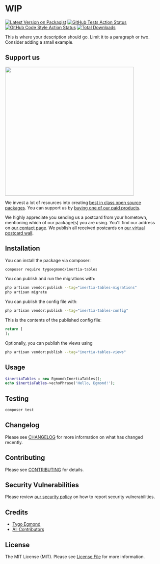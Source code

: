 # WIP

[![Latest Version on Packagist](https://img.shields.io/packagist/v/tygoegmond/inertia-tables.svg?style=flat-square)](https://packagist.org/packages/tygoegmond/inertia-tables)
[![GitHub Tests Action Status](https://img.shields.io/github/actions/workflow/status/tygoegmond/inertia-tables/run-tests.yml?branch=main&label=tests&style=flat-square)](https://github.com/tygoegmond/inertia-tables/actions?query=workflow%3Arun-tests+branch%3Amain)
[![GitHub Code Style Action Status](https://img.shields.io/github/actions/workflow/status/tygoegmond/inertia-tables/fix-php-code-style-issues.yml?branch=main&label=code%20style&style=flat-square)](https://github.com/tygoegmond/inertia-tables/actions?query=workflow%3A"Fix+PHP+code+style+issues"+branch%3Amain)
[![Total Downloads](https://img.shields.io/packagist/dt/tygoegmond/inertia-tables.svg?style=flat-square)](https://packagist.org/packages/tygoegmond/inertia-tables)

This is where your description should go. Limit it to a paragraph or two. Consider adding a small example.

## Support us

[<img src="https://github-ads.s3.eu-central-1.amazonaws.com/inertia-tables.jpg?t=1" width="419px" />](https://spatie.be/github-ad-click/inertia-tables)

We invest a lot of resources into creating [best in class open source packages](https://spatie.be/open-source). You can support us by [buying one of our paid products](https://spatie.be/open-source/support-us).

We highly appreciate you sending us a postcard from your hometown, mentioning which of our package(s) you are using. You'll find our address on [our contact page](https://spatie.be/about-us). We publish all received postcards on [our virtual postcard wall](https://spatie.be/open-source/postcards).

## Installation

You can install the package via composer:

```bash
composer require tygoegmond/inertia-tables
```

You can publish and run the migrations with:

```bash
php artisan vendor:publish --tag="inertia-tables-migrations"
php artisan migrate
```

You can publish the config file with:

```bash
php artisan vendor:publish --tag="inertia-tables-config"
```

This is the contents of the published config file:

```php
return [
];
```

Optionally, you can publish the views using

```bash
php artisan vendor:publish --tag="inertia-tables-views"
```

## Usage

```php
$inertiaTables = new Egmond\InertiaTables();
echo $inertiaTables->echoPhrase('Hello, Egmond!');
```

## Testing

```bash
composer test
```

## Changelog

Please see [CHANGELOG](CHANGELOG.md) for more information on what has changed recently.

## Contributing

Please see [CONTRIBUTING](CONTRIBUTING.md) for details.

## Security Vulnerabilities

Please review [our security policy](../../security/policy) on how to report security vulnerabilities.

## Credits

- [Tygo Egmond](https://github.com/tygoegmond)
- [All Contributors](../../contributors)

## License

The MIT License (MIT). Please see [License File](LICENSE.md) for more information.
